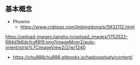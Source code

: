 ## 基本概念

- Phoenix
  - https://www.cnblogs.com/linbingdong/p/5832112.html

https://upload-images.jianshu.io/upload_images/1752522-684d1b6dcfcdf8f9.png?imageMogr2/auto-orient/strip%7CimageView2/2/w/1240



- https://chu888chu888.gitbooks.io/hadoopstudy/content/
